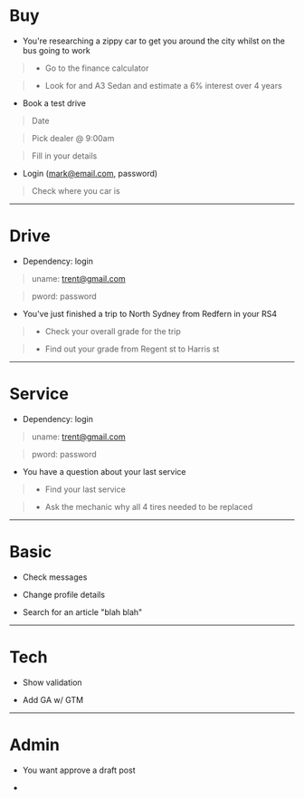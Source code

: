 # Buy

* You're researching a zippy car to get you around the city whilst on the bus going to work

> - Go to the finance calculator

> - Look for and A3 Sedan and estimate a 6% interest over 4 years

* Book a test drive

> Date

> Pick dealer @ 9:00am

> Fill in your details

* Login (mark@email.com, password)

> Check where you car is

***

# Drive

* Dependency: login

> uname: trent@gmail.com

> pword: password

* You've just finished a trip to North Sydney from Redfern in your RS4

> - Check your overall grade for the trip

> - Find out your grade from Regent st to Harris st

***

# Service

* Dependency: login

> uname: trent@gmail.com

> pword: password

* You have a question about your last service

> - Find your last service

> - Ask the mechanic why all 4 tires needed to be replaced

***

# Basic

* Check messages

* Change profile details

* Search for an article "blah blah"

***

# Tech

* Show validation

* Add GA w/ GTM

***

# Admin

* You want approve a draft post

* 